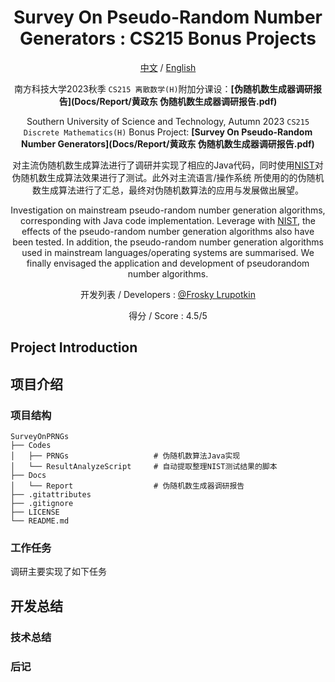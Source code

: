 <div align=center>

# Survey On Pseudo-Random Number Generators : CS215 Bonus Projects

[中文](#项目介绍) /
[English](#project-introduction)

南方科技大学2023秋季 `CS215 离散数学(H)`附加分课设：**[伪随机数生成器调研报告](Docs/Report/黄政东 伪随机数生成器调研报告.pdf)**

Southern University of Science and Technology, Autumn 2023
`CS215 Discrete Mathematics(H)` Bonus Project: **[Survey On Pseudo-Random Number Generators](Docs/Report/黄政东 伪随机数生成器调研报告.pdf)**

对主流伪随机数生成算法进行了调研并实现了相应的Java代码，同时使用[NIST](https://www.nist.gov/)对伪随机数生成算法效果进行了测试。此外对主流语言/操作系统
所使用的的伪随机数生成算法进行了汇总，最终对伪随机数算法的应用与发展做出展望。

Investigation on mainstream pseudo-random number generation algorithms,
corresponding with Java code implementation. Leverage with [NIST](https://www.nist.gov/), the effects of the 
pseudo-random
number generation algorithms also have been tested. In addition, the pseudo-random number generation
algorithms used in mainstream languages/operating systems are summarised. We finally envisaged the
application and development of pseudorandom number algorithms.

开发列表 / Developers :  [@Frosky Lrupotkin](https://github.com/FrostyHec)

得分 / Score : 4.5/5

</div>

## Project Introduction

## 项目介绍

### 项目结构
```
SurveyOnPRNGs
├── Codes             
│   ├── PRNGs                   # 伪随机数算法Java实现
│   └── ResultAnalyzeScript     # 自动提取整理NIST测试结果的脚本
├── Docs 
│   └── Report                  # 伪随机数生成器调研报告                 
├── .gitattributes
├── .gitignore
├── LICENSE
└── README.md
```
### 工作任务

调研主要实现了如下任务


## 开发总结

### 技术总结

### 后记

